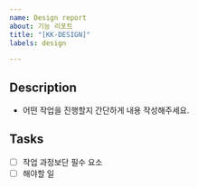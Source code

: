 ```yaml
---
name: Design report
about: 기능 리포트
title: "[KK-DESIGN]"
labels: design

---
```


## Description

- 어떤 작업을 진행할지 간단하게 내용 작성해주세요.

## Tasks

- [ ] 작업 과정보단 필수 요소
- [ ] 해야할 일

